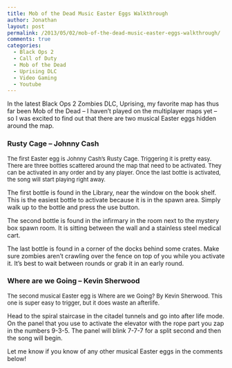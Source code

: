 ```yaml
---
title: Mob of the Dead Music Easter Eggs Walkthrough
author: Jonathan
layout: post
permalink: /2013/05/02/mob-of-the-dead-music-easter-eggs-walkthrough/
comments: true
categories:
  - Black Ops 2
  - Call of Duty
  - Mob of the Dead
  - Uprising DLC
  - Video Gaming
  - Youtube
---
```

In the latest Black Ops 2 Zombies DLC, Uprising, my favorite map has thus far been Mob of the Dead &#8211; I haven&#8217;t played on the multiplayer maps yet &#8211; so I was excited to find out that there are two musical Easter eggs hidden around the map.



### Rusty Cage &#8211; Johnny Cash  
<span style="font-size: 13px; font-weight: normal;">The first Easter egg is Johnny Cash&#8217;s Rusty Cage. Triggering it is pretty easy. There are three bottles scattered around the map that need to be activated. They can be activated in any order and by any player. Once the last bottle is activated, the song will start playing right away.</span>

The first bottle is found in the Library, near the window on the book shelf. This is the easiest bottle to activate because it is in the spawn area. Simply walk up to the bottle and press the use button.

The second bottle is found in the infirmary in the room next to the mystery box spawn room. It is sitting between the wall and a stainless steel medical cart.

The last bottle is found in a corner of the docks behind some crates. Make sure zombies aren&#8217;t crawling over the fence on top of you while you activate it. It&#8217;s best to wait between rounds or grab it in an early round.

### Where are we Going &#8211; Kevin Sherwood  
<span style="font-size: 13px; font-weight: normal;">The second musical Easter egg is Where are we Going? By Kevin Sherwood. This one is super easy to trigger, but it does waste an afterlife.</span>

Head to the spiral staircase in the citadel tunnels and go into after life mode. On the panel that you use to activate the elevator with the rope part you zap in the numbers 9-3-5. The panel will blink 7-7-7 for a split second and then the song will begin.

Let me know if you know of any other musical Easter eggs in the comments below!
